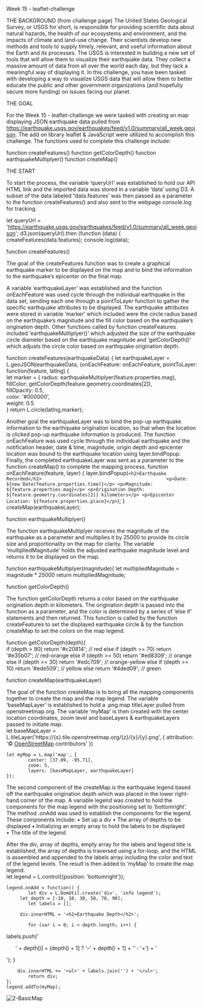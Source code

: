 Week 15 - leaflet-challenge


THE BACKGROUND (from challenge page)
The United States Geological Survey, or USGS for short, is responsible for providing scientific data about natural hazards, the health of our ecosystems and environment, and the impacts of climate and land-use change. Their scientists develop new methods and tools to supply timely, relevant, and useful information about the Earth and its processes.
The USGS is interested in building a new set of tools that will allow them to visualize their earthquake data. They collect a massive amount of data from all over the world each day, but they lack a meaningful way of displaying it. In this challenge, you have been tasked with developing a way to visualize USGS data that will allow them to better educate the public and other government organizations (and hopefully secure more funding) on issues facing our planet.


THE GOAL

For the Week 15 - leaflet-challenge we were tasked with creating an map displaying JSON earthquake data pulled from https://earthquake.usgs.gov/earthquakes/feed/v1.0/summary/all_week.geojson.  The add on library leaflet & JavaScript were utilized to accomplish this challenge.   The functions used to complete this challenge include:

  function createFeatures()
  function getColorDepth()
  function earthquakeMultiplyer()
  function createMap()


THE START

To start the process, the variable ‘queryUrl’ was established to hold our API HTML link and the imported data was stored in a variable ‘data’ using D3.  A subset of the data labeled “data.features’ was then passed as a parameter to the function createFeatures() and also sent to the webpage console.log for tracking. 

let queryUrl = 'https://earthquake.usgs.gov/earthquakes/feed/v1.0/summary/all_week.geojson';
d3.json(queryUrl).then
  		(function (data) {
    			createFeatures(data.features);
    		console.log(data);


function createFeatures()

The goal of the createFeatures function was to create a graphical earthquake marker to be displayed on the map and to bind the information to the earthquake’s epicenter on the final map.   

A variable ‘earthquakeLayer’ was established and the function onEachFeature was used cycle through the individual earthquake in the data set, sending each one through a pointToLayer function to gather the specific earthquake attributes to be displayed.  The earthquake attributes were stored in variable ‘marker’ which included were the circle radius based on the earthquake’s magnitude and the fill color based on the earthquake’s origination depth.  Other functions called by function createFeatures included ‘earthquakeMultiplyer()’ which adjusted the size of the earthquake circle diameter based on the earthquake magnitude and ‘getColorDepth()’ which adjusts the circle color based on earthquake origination depth.
  
function createFeatures(earthquakeData) {
let earthquakeLayer = L.geoJSON(earthquakeData, {onEachFeature: onEachFeature,    pointToLayer: function(feature, latlng) {   
     		let marker = {
        			radius: earthquakeMultiplyer(feature.properties.mag),
        			fillColor: getColorDepth(feature.geometry.coordinates[2]),    
        			fillOpacity: 0.5,                                             
        			color: '#000000',                                             
        			weight: 0.5                                                   
     		}
     	return L.circle(latlng,marker);   

Another goal the earthquakeLayer was to bind the pop-up earthquake information to the earthquake origination location, so that when the location is clicked pop-up earthquake information is produced.  The function onEachFeature was used cycle through the individual earthquake and the notification header, date & time, magnitude, origin depth and epicenter location was bound to the earthquake location using layer.bindPopup.  Finally, the completed earthquakeLayer was sent as a parameter to the function createMap() to complete the mapping process. 
function onEachFeature(feature, layer) {
layer.bindPopup(`<h2>Earthquake Recorded</h2>                                             
            		<p>Date: ${new Date(feature.properties.time)}</p>
                     	<p>Magnitude: ${feature.properties.mag}</p>
                     	<p>Origination Depth: ${feature.geometry.coordinates[2]} kilometers</p>
                     	<p>Epicenter Location: ${feature.properties.place}</p>`);
}
createMap(earthquakeLayer);


function earthquakeMultiplyer()

The function earthquakeMultiplyer receives the magnitude of the earthquake as a parameter and multiplies it by 25000 to provide its circle size and proportionality on the map for clarity. The variable ‘multipliedMagnitude’ holds the adjusted earthquake magnitude level and returns it to be displayed on the map.  

function earthquakeMultiplyer(magnitude){
  		let multipliedMagnitude = magnitude * 25000
  		return multipliedMagnitude;      


function getColorDepth()

The function getColorDepth returns a color based on the earthquake origination depth in kilometers.  The origination depth is passed into the function as a parameter, and the color is determined by a series of ‘else if’ statements and then returned.  This function is called by the function createFeatures to set the displayed earthquake circle & by the function createMap to set the colors on the map legend.

function getColorDepth(depth){                
  if (depth > 90) return '#c20814';           // red
  else if (depth >= 70) return '#e35b07';     // red-orange
  else if (depth >= 50) return '#ed8309';     // orange
  else if (depth >= 30) return '#edc709';     // orange-yellow
  else if (depth >= 10) return '#ede509';     // yellow
  else return '#4ded09';                      // green

function createMap(earthquakeLayer)

The goal of the function createMap is to bring all the mapping components together to create the map and the map legend.  The variable ‘baseMapLayer’ is established to hold a .png map titleLayer pulled from openstreetmap.org.  The variable ‘myMap’ is then created with the center location coordinates, zoom level and baseLayers & earthquakeLayers passed to initiate map.   
let baseMapLayer = L.tileLayer('https://{s}.tile.openstreetmap.org/{z}/{x}/{y}.png', {
attribution: '&copy; <a href="https://www.openstreetmap.org/copyright">OpenStreetMap</a> contributors'
  	})

 	let myMap = L.map('map', {
    		center: [37.09, -95.71],   
    		zoom: 5,
    		layers: [baseMapLayer, earthquakeLayer] 
  	});

The second component of the createMap is the earthquake legend based off the earthquake origination depth which was placed in the lower right-hand corner of the map.  A variable legend was created to hold the components for the map legend with the positioning set to ‘bottomright’.  The method .onAdd was used to establish the components for the legend.  These components include:
•	Set up a div 
•	The array of depths to be displayed
•	Initializing an empty array to hold the labels to be displayed  
•	The title of the legend

After the div, array of depths, empty array for the labels and legend title is established, the array of depths is traversed using a for-loop, and the HTML is assembled and appended to the labels array including the color and text of the legend levels.  The result is then added to ‘myMap’ to create the map legend.  
let legend = L.control({position: 'bottomright'});

  	legend.onAdd = function() {
    		let div = L.DomUtil.create('div', 'info legend');
   		 let depth = [-10, 10, 30, 50, 70, 90];
    		let labels = [];
  
   		 div.innerHTML = '<h2>Earthquake Depth</h2>';

    		for (var i = 0; i < depth.length; i++) {
labels.push('<ul style="background-color:' + getColorDepth(depth[i] +1) + '"> <span>' + depth[i] + (depth[i + 1] ? '&ndash;' + depth[i + 1] + '' : '+') + '</span></ul>');
    		}

   	 	div.innerHTML += '<ul>' + labels.join('') + '</ul>';
    		return div;
  	};
  	legend.addTo(myMap);
        
 ![2-BasicMap](https://github.com/MichaelELeonard/leaflet-challenge/assets/152725440/639939a4-c45e-4565-b390-acf31f5cb5a7)
